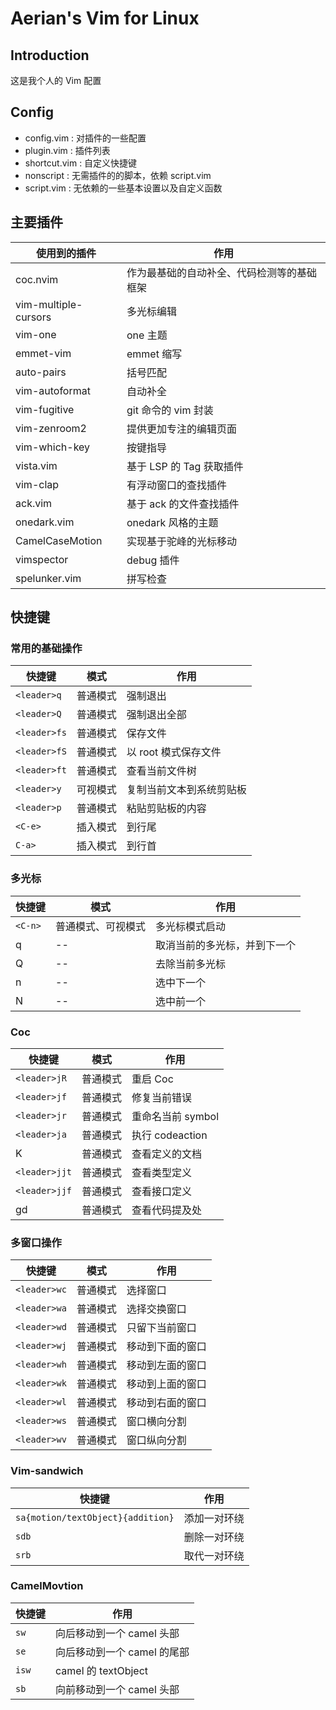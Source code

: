 # Aerian's Vim for Linux

## Introduction

这是我个人的 Vim 配置

## Config

-   config.vim : 对插件的一些配置
-   plugin.vim : 插件列表
-   shortcut.vim : 自定义快捷键
-   nonscript : 无需插件的的脚本，依赖 script.vim
-   script.vim : 无依赖的一些基本设置以及自定义函数

## 主要插件

| 使用到的插件         | 作用                                       |
| -------------------- | ------------------------------------------ |
| coc.nvim             | 作为最基础的自动补全、代码检测等的基础框架 |
| vim-multiple-cursors | 多光标编辑                                 |
| vim-one              | one 主题                                   |
| emmet-vim            | emmet 缩写                                 |
| auto-pairs           | 括号匹配                                   |
| vim-autoformat       | 自动补全                                   |
| vim-fugitive         | git 命令的 vim 封装                        |
| vim-zenroom2         | 提供更加专注的编辑页面                     |
| vim-which-key        | 按键指导                                   |
| vista.vim            | 基于 LSP 的 Tag 获取插件                   |
| vim-clap             | 有浮动窗口的查找插件                       |
| ack.vim              | 基于 ack 的文件查找插件                    |
| onedark.vim          | onedark 风格的主题                         |
| CamelCaseMotion      | 实现基于驼峰的光标移动                     |
| vimspector           | debug 插件                                 |
| spelunker.vim        | 拼写检查                                   |

## 快捷键

### 常用的基础操作

| 快捷键       | 模式     | 作用                     |
| ------------ | -------- | ------------------------ |
| `<leader>q`  | 普通模式 | 强制退出                 |
| `<leader>Q`  | 普通模式 | 强制退出全部             |
| `<leader>fs` | 普通模式 | 保存文件                 |
| `<leader>fS` | 普通模式 | 以 root 模式保存文件     |
| `<leader>ft` | 普通模式 | 查看当前文件树           |
| `<leader>y`  | 可视模式 | 复制当前文本到系统剪贴板 |
| `<leader>p`  | 普通模式 | 粘贴剪贴板的内容         |
| `<C-e>`      | 插入模式 | 到行尾                   |
| `C-a>`       | 插入模式 | 到行首                   |

### 多光标

| 快捷键  | 模式               | 作用                         |
| ------- | ------------------ | ---------------------------- |
| `<C-n>` | 普通模式、可视模式 | 多光标模式启动               |
| q       | --                 | 取消当前的多光标，并到下一个 |
| Q       | --                 | 去除当前多光标               |
| n       | --                 | 选中下一个                   |
| N       | --                 | 选中前一个                   |

### Coc

| 快捷键        | 模式     | 作用              |
| ------------- | -------- | ----------------- |
| `<leader>jR`  | 普通模式 | 重启 Coc          |
| `<leader>jf`  | 普通模式 | 修复当前错误      |
| `<leader>jr`  | 普通模式 | 重命名当前 symbol |
| `<leader>ja`  | 普通模式 | 执行 codeaction   |
| K             | 普通模式 | 查看定义的文档    |
| `<leader>jjt` | 普通模式 | 查看类型定义      |
| `<leader>jjf` | 普通模式 | 查看接口定义      |
| gd            | 普通模式 | 查看代码提及处    |

### 多窗口操作

| 快捷键       | 模式     | 作用             |
| ------------ | -------- | ---------------- |
| `<leader>wc` | 普通模式 | 选择窗口         |
| `<leader>wa` | 普通模式 | 选择交换窗口     |
| `<leader>wd` | 普通模式 | 只留下当前窗口   |
| `<leader>wj` | 普通模式 | 移动到下面的窗口 |
| `<leader>wh` | 普通模式 | 移动到左面的窗口 |
| `<leader>wk` | 普通模式 | 移动到上面的窗口 |
| `<leader>wl` | 普通模式 | 移动到右面的窗口 |
| `<leader>ws` | 普通模式 | 窗口横向分割     |
| `<leader>wv` | 普通模式 | 窗口纵向分割     |

### Vim-sandwich

| 快捷键                            | 作用         |
| --------------------------------- | ------------ |
| `sa{motion/textObject}{addition}` | 添加一对环绕 |
| `sdb`                             | 删除一对环绕 |
| `srb`                             | 取代一对环绕 |

### CamelMovtion

| 快捷键 | 作用                        |
| ------ | --------------------------- |
| `sw`   | 向后移动到一个 camel 头部   |
| `se`   | 向后移动到一个 camel 的尾部 |
| `isw`  | camel 的 textObject         |
| `sb`   | 向前移动到一个 camel 头部   |
